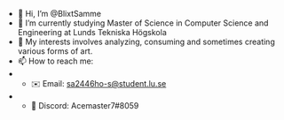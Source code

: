 - 👋 Hi, I’m @BlixtSamme
- 🌱 I’m currently studying Master of Science in Computer Science and Engineering at Lunds Tekniska Högskola
- 🐲 My interests involves analyzing, consuming and sometimes creating various forms of art.
- 📫 How to reach me:
-  - ✉️ Email: sa2446ho-s@student.lu.se
-  - 🔌 Discord: Acemaster7#8059

<!---
BlixtSamme/BlixtSamme is a ✨ special ✨ repository because its `README.md` (this file) appears on your GitHub profile.
You can click the Preview link to take a look at your changes.
--->
